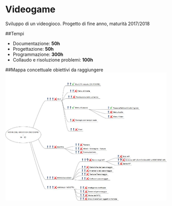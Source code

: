 # Videogame
Sviluppo di un videogioco. Progetto di fine anno, maturità 2017/2018

##Tempi
  * Documentazione: **50h**
  * Progettazione: **50h**
  * Programmazione: **300h**
  * Collaudo e risoluzione problemi: **100h**
  
##Mappa concettuale obiettivi da raggiungere
![alt tag](https://github.com/Luca-Volturno-JCMaxwell-5BI/Videogame/blob/master/GIOCO.jpeg)
  
  


